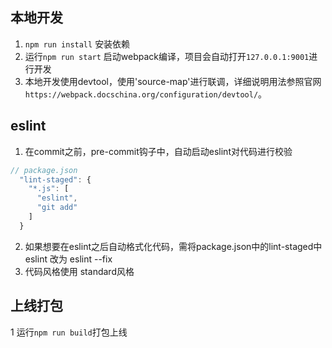 ## 本地开发
1. `npm run install` 安装依赖
2. 运行`npm run start` 启动webpack编译，项目会自动打开`127.0.0.1:9001`进行开发
3. 本地开发使用devtool，使用'source-map'进行联调，详细说明用法参照官网`https://webpack.docschina.org/configuration/devtool/`。
  
## eslint 
1. 在commit之前，pre-commit钩子中，自动启动eslint对代码进行校验
  ```js
  // package.json
    "lint-staged": {
      "*.js": [
        "eslint",
        "git add"
      ]
    }
  ```
2. 如果想要在eslint之后自动格式化代码，需将package.json中的lint-staged中eslint 改为 eslint --fix
3. 代码风格使用 standard风格

## 上线打包
1 运行`npm run build`打包上线